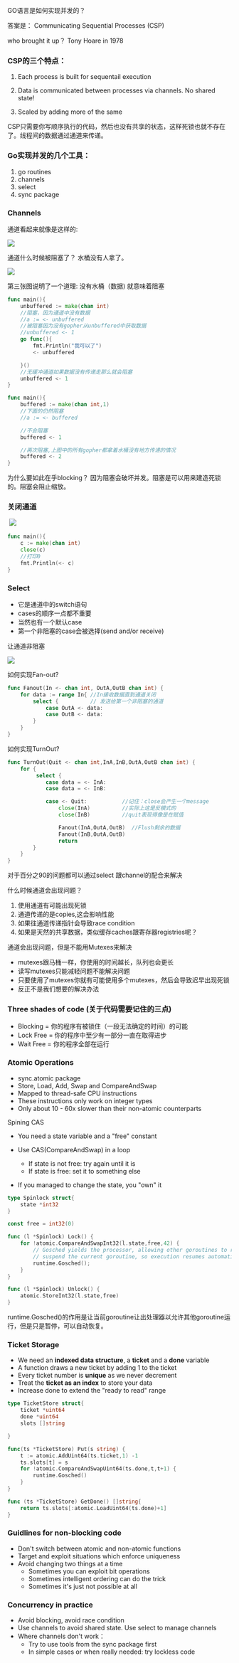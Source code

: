 GO语言是如何实现并发的？

答案是： Communicating Sequential Processes (CSP)

who brought it up？ Tony Hoare in 1978

### CSP的三个特点：

1. Each process is built for sequentail execution 

2. Data is communicated between processes via channels. No shared state!

3. Scaled by adding more of the same

   

CSP只需要你写顺序执行的代码，然后也没有共享的状态，这样死锁也就不存在了。线程间的数据通过通道来传递。

### Go实现并发的几个工具：

1. go routines
2. channels
3. select
4. sync package

### Channels

通道看起来就像是这样的:

![](pictures/go-channel.png)

通道什么时候被阻塞了？ 水桶没有人拿了。

![](pictures/go-channel-2.png)

第三张图说明了一个道理: 没有水桶（数据) 就意味着阻塞

```go
func main(){
	unbuffered := make(chan int)
	//阻塞，因为通道中没有数据
	//a := <- unbuffered
	//被阻塞因为没有gopher从unbuffered中获取数据
	//unbuffered <- 1
	go func(){
		fmt.Println("我可以了")
		<- unbuffered

	}()
	//无缓冲通道如果数据没有传递走那么就会阻塞
	unbuffered <- 1
}
```

```go
func main(){
	buffered := make(chan int,1)
	//下面的仍然阻塞
	//a := <- buffered

	//不会阻塞
	buffered <- 1

	//再次阻塞,上图中的所有gopher都拿着水桶没有地方传递的情况
	buffered <- 2
}
```

为什么要如此在乎blocking？ 因为阻塞会破坏并发。阻塞是可以用来建造死锁的。阻塞会阻止缩放。

### 关闭通道

​	![](pictures/go-channel-3.png)

```go
func main(){
	c := make(chan int)
	close(c)
	//打印0
	fmt.Println(<- c)
}
```

### Select

- 它是通道中的switch语句
- cases的顺序一点都不重要
- 当然也有一个默认case
- 第一个非阻塞的case会被选择(send and/or receive)

让通道非阻塞

![](pictures/go-channel-4.png)

如何实现Fan-out?

```go
func Fanout(In <- chan int, OutA,OutB chan int) {
	for data := range In{ //In接收数据直到通道关闭
		select {		  // 发送给第一个非阻塞的通道
			case OutA <- data:
			case OutB <- data:
		}
	}
}
```

如何实现TurnOut?

```go
func TurnOut(Quit <- chan int,InA,InB,OutA,OutB chan int) {
	for {
		 select {
			case data = <- InA:
			case data = <- InB:

			case <- Quit: 			//记住：close会产生一个message
				close(InA)			//实际上这是反模式的
				close(InB)			//quit表现得像是在赋值

				Fanout(InA,OutA,OutB)  //Flush剩余的数据
				Fanout(InB,OutA,OutB)
				return
		}
	}
}
```

对于百分之90的问题都可以通过select 跟channel的配合来解决

什么时候通道会出现问题？

1. 使用通道有可能出现死锁
2. 通道传递的是copies,这会影响性能
3. 如果往通道传递指针会导致race condition
4. 如果是天然的共享数据，类似缓存caches跟寄存器registries呢？

通道会出现问题，但是不能用Mutexes来解决

- mutexes跟马桶一样，你使用的时间越长，队列也会更长
- 读写mutexes只能减轻问题不能解决问题
- 只要使用了mutexes你就有可能使用多个mutexes，然后会导致迟早出现死锁
- 反正不是我们想要的解决办法

### Three shades of code (关于代码需要记住的三点)

- Blocking = 你的程序有被锁住（一段无法确定的时间）的可能
- Lock Free = 你的程序中至少有一部分一直在取得进步
- Wait Free = 你的程序全部在运行

### Atomic Operations

- sync.atomic package
- Store, Load, Add, Swap and CompareAndSwap
- Mapped to thread-safe CPU instructions
- These instructions only work on integer types
- Only about 10 - 60x slower than their non-atomic counterparts

Spining CAS 

- You need a state variable and a "free" constant
- Use CAS(CompareAndSwap) in a loop
  - If state is not free: try again until it is
  - If state is free: set it to something else

- If you managed to change the state, you "own" it

```go
type Spinlock struct{
	state *int32
}

const free = int32(0)

func (l *Spinlock) Lock() {
	for !atomic.CompareAndSwapInt32(l.state,free,42) {
		// Gosched yields the processor, allowing other goroutines to run. It does not
		// suspend the current goroutine, so execution resumes automatically.
		runtime.Gosched();
	}
}

func (l *Spinlock) Unlock() {
	atomic.StoreInt32(l.state,free)
}
```

runtime.Gosched()的作用是让当前goroutine让出处理器以允许其他goroutine运行，但是只是暂停，可以自动恢复。

### Ticket Storage

- We need an **indexed data structure**, a **ticket** and a **done** variable 
- A function draws a new ticket by adding 1 to the ticket
- Every ticket number is **unique** as we never decrement
- Treat the **ticket as an index** to store your data
- Increase done to extend the "ready to read" range

```go
type TicketStore struct{
	ticket *uint64
	done *uint64
	slots []string

}

func(ts *TicketStore) Put(s string) {
	t := atomic.AddUint64(ts.ticket,1) -1
	ts.slots[t] = s
	for !atomic.CompareAndSwapUint64(ts.done,t,t+1) {
		runtime.Gosched()
	}
}

func (ts *TicketStore) GetDone() []string{
	return ts.slots[:atomic.LoadUint64(ts.done)+1]
}
```

### Guidlines for non-blocking code

- Don't switch between atomic and non-atomic functions
- Target and exploit situations which enforce uniqueness
- Avoid changing two things at a time
  - Sometimes you can exploit bit operations
  - Sometimes intelligent ordering can do the trick
  - Sometimes it's just not possible at all

### Concurrency in practice

- Avoid blocking, avoid race condition
- Use channels to avoid shared state. Use select to manage channels
- Where channels don't work：
  - Try to use tools from the sync package first
  - In simple cases or when really needed: try lockless code